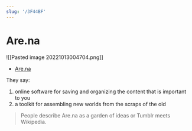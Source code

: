 ```yaml
---
slug: '/3F44BF'
---
```


# Are.na

![[Pasted image 20221013004704.png]]

- [Are.na](https://www.are.na/)

They say:

1. online software for saving and organizing the content that is important to you
2. a toolkit for assembling new worlds from the scraps of the old

> People describe Are.na as a garden of ideas or Tumblr meets Wikipedia.
